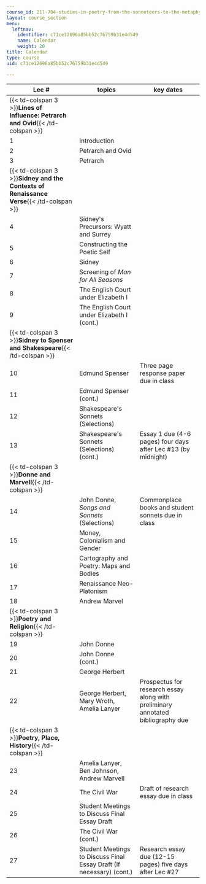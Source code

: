 ```yaml
---
course_id: 21l-704-studies-in-poetry-from-the-sonneteers-to-the-metaphysicals-spring-2006
layout: course_section
menu:
  leftnav:
    identifier: c71ce12696a85bb52c76759b31e4d549
    name: Calendar
    weight: 20
title: Calendar
type: course
uid: c71ce12696a85bb52c76759b31e4d549

---
```


| Lec # | topics | key dates |
| --- | --- | --- |
| {{< td-colspan 3 >}}**Lines of Influence: Petrarch and Ovid**{{< /td-colspan >}} |||
| 1 | Introduction |  |
| 2 | Petrarch and Ovid |  |
| 3 | Petrarch |  |
| {{< td-colspan 3 >}}**Sidney and the Contexts of Renaissance Verse**{{< /td-colspan >}} |||
| 4 | Sidney's Precursors: Wyatt and Surrey |  |
| 5 | Constructing the Poetic Self |  |
| 6 | Sidney |  |
| 7 | Screening of _Man for All Seasons_ |  |
| 8 | The English Court under Elizabeth I |  |
| 9 | The English Court under Elizabeth I (cont.) |  |
| {{< td-colspan 3 >}}**Sidney to Spenser and Shakespeare**{{< /td-colspan >}} |||
| 10 | Edmund Spenser | Three page response paper due in class |
| 11 | Edmund Spenser (cont.) |  |
| 12 | Shakespeare's Sonnets (Selections) |  |
| 13 | Shakespeare's Sonnets (Selections) (cont.) | Essay 1 due (4-6 pages) four days after Lec #13 (by midnight) |
| {{< td-colspan 3 >}}**Donne and Marvell**{{< /td-colspan >}} |||
| 14 | John Donne, _Songs and Sonnets_ (Selections) | Commonplace books and student sonnets due in class |
| 15 | Money, Colonialism and Gender |  |
| 16 | Cartography and Poetry: Maps and Bodies |  |
| 17 | Renaissance Neo-Platonism |  |
| 18 | Andrew Marvel |  |
| {{< td-colspan 3 >}}**Poetry and Religion**{{< /td-colspan >}} |||
| 19 | John Donne |  |
| 20 | John Donne (cont.) |  |
| 21 | George Herbert |  |
| 22 | George Herbert, Mary Wroth, Amelia Lanyer | Prospectus for research essay along with preliminary annotated bibliography due |
| {{< td-colspan 3 >}}**Poetry, Place, History**{{< /td-colspan >}} |||
| 23 | Amelia Lanyer, Ben Johnson, Andrew Marvell |  |
| 24 | The Civil War | Draft of research essay due in class |
| 25 | Student Meetings to Discuss Final Essay Draft |  |
| 26 | The Civil War (cont.) |  |
| 27 | Student Meetings to Discuss Final Essay Draft (If necessary) (cont.) | Research essay due (12-15 pages) five days after Lec #27